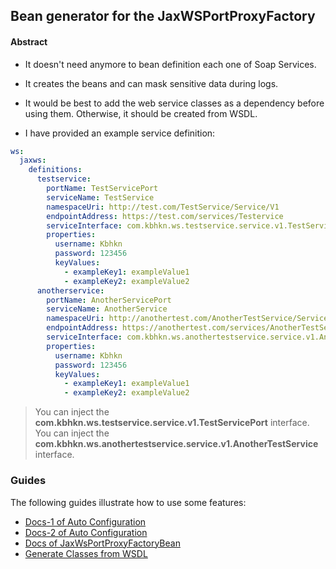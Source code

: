 
## Bean generator for the JaxWSPortProxyFactory

#### Abstract
* It doesn't need anymore to bean definition each one of Soap Services.
* It creates the beans and can mask sensitive data during logs.

* It would be best to add the web service classes as a dependency before using them. Otherwise, it should be created from WSDL.
* I have provided an example service definition:

```yaml
ws:
  jaxws:
    definitions:
      testservice:
        portName: TestServicePort
        serviceName: TestService
        namespaceUri: http://test.com/TestService/Service/V1
        endpointAddress: https://test.com/services/Testervice
        serviceInterface: com.kbhkn.ws.testservice.service.v1.TestServicePort
        properties:
          username: Kbhkn
          password: 123456
          keyValues:
            - exampleKey1: exampleValue1
            - exampleKey2: exampleValue2
      anotherservice:
        portName: AnotherServicePort
        serviceName: AnotherService
        namespaceUri: http://anothertest.com/AnotherTestService/Service/V1
        endpointAddress: https://anothertest.com/services/AnotherTestService
        serviceInterface: com.kbhkn.ws.anothertestservice.service.v1.AnotherTestService
        properties:
          username: Kbhkn
          password: 123456
          keyValues:
            - exampleKey1: exampleValue1
            - exampleKey2: exampleValue2
```

>You can inject the **com.kbhkn.ws.testservice.service.v1.TestServicePort** interface. </br>
>You can inject the **com.kbhkn.ws.anothertestservice.service.v1.AnotherTestService** interface.

### Guides
The following guides illustrate how to use some features:

* [Docs-1 of Auto Configuration](https://docs.spring.io/spring-boot/docs/2.0.x/reference/html/using-boot-auto-configuration.html)
* [Docs-2 of Auto Configuration](https://www.baeldung.com/spring-boot-custom-auto-configuration)
* [Docs of JaxWsPortProxyFactoryBean](https://docs.spring.io/spring-framework/docs/current/javadoc-api/org/springframework/remoting/jaxws/JaxWsPortProxyFactoryBean.html)
* [Generate Classes from WSDL](https://www.baeldung.com/maven-wsdl-stubs)
